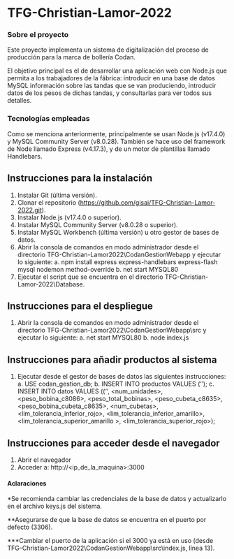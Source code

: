 # TFG-Christian-Lamor-2022

### Sobre el proyecto
Este proyecto implementa un sistema de digitalización del proceso de producción para la marca de bollería Codan.

El objetivo principal es el de desarrollar una aplicación web con Node.js que permita a los trabajadores de la fábrica: introducir en una base de datos MySQL información sobre las tandas que se van produciendo, introducir datos de los pesos de dichas tandas, y consultarlas para ver todos sus detalles.

### Tecnologías empleadas
Como se menciona anteriormente, principalmente se usan Node.js (v17.4.0) y MySQL Community Server (v8.0.28). También se hace uso del framework de Node llamado Express (v4.17.3), y de un motor de plantillas llamado Handlebars.


## Instrucciones para la instalación
1. Instalar Git (última versión).
2. Clonar el repositorio (https://github.com/gisai/TFG-Christian-Lamor-2022.git).
3. Instalar Node.js (v17.4.0 o superior).
4. Instalar MySQL Community Server (v8.0.28 o superior).
5. Instalar MySQL Workbench (última versión) u otro gestor de bases de datos.
6. Abrir la consola de comandos en modo administrador desde el directorio TFG-Christian-Lamor2022\CodanGestionWebapp y ejecutar lo siguiente:
	a. npm install express express-handlebars express-flash mysql nodemon method-override
	b. net start MYSQL80
7. Ejecutar el script que se encuentra en el directorio TFG-Christian-Lamor-2022\Database.

## Instrucciones para el despliegue
1. Abrir la consola de comandos en modo administrador desde el directorio TFG-Christian-Lamor2022\CodanGestionWebapp\src y ejecutar lo siguiente:
	a. net start MYSQL80
	b. node index.js
	
## Instrucciones para añadir productos al sistema
1. Ejecutar desde el gestor de bases de datos las siguientes instrucciones:
	a. USE codan_gestion_db;
	b. INSERT INTO productos VALUES (‘<producto>’);
	c. INSERT INTO datos VALUES ((‘<producto>’, <num_unidades>, <peso_bobina_c8086>, <peso_total_bobinas>, <peso_cubeta_c8635>, <peso_bobina_cubeta_c8635>, <num_cubetas>, <lim_tolerancia_inferior_rojo>, <lim_tolerancia_inferior_amarillo>, <lim_tolerancia_superior_amarillo >, <lim_tolerancia_superior_rojo>);
	
## Instrucciones para acceder desde el navegador
1. Abrir el navegador
2. Acceder a: http://<ip_de_la_maquina>:3000

#### Aclaraciones
*Se recomienda cambiar las credenciales de la base de datos y actualizarlo en el archivo keys.js del sistema.

**Asegurarse de que la base de datos se encuentra en el puerto por defecto (3306).

***Cambiar el puerto de la aplicación si el 3000 ya está en uso (desde TFG-Christian-Lamor2022\CodanGestionWebapp\src\index.js, línea 13).
